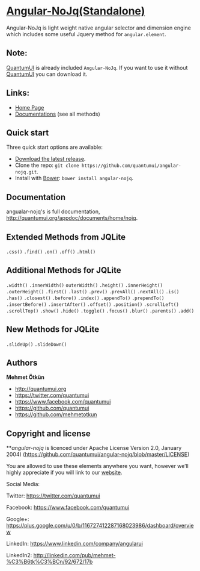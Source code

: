 # [Angular-NoJq(Standalone)](http://quantumui.org/appdoc/documents/home/nojq)
Angular-NoJq is light weight native angular selector and dimension engine which includes some useful Jquery method for `angular.element`.

## Note:
[QuantumUI](http://quantumui.org/) is already included `Angular-NoJq`. If you want to use it without [QuantumUI](http://quantumui.org/) you can download it.

## Links:

+ [Home Page](http://quantumui.org/)
+ [Documentations](http://quantumui.org/appdoc/documents/home/nojq) (see all methods)

## Quick start

Three quick start options are available:

- [Download the latest release](https://github.com/quantumui/angular-nojq/archive/master.zip).
- Clone the repo: `git clone https://github.com/quantumui/angular-nojq.git`.
- Install with [Bower](http://bower.io): `bower install angular-nojq`.


## Documentation

angualar-nojq's is full documentation, <http://quantumui.org/appdoc/documents/home/nojq>.

## Extended Methods from JQLite
`.css()`
`.find()`
`.on()`
`.off()`
`.html()`

## Additional Methods for JQLite
`.width()`
`.innerWidth()`
`outerWidth()`
`.height()`
`.innerHeight()`
`.outerHeight()`
`.first()`
`.last()`
`.prev()`
`.prevAll()`
`.nextAll()`
`.is()`
`.has()`
`.closest()`
`.before()`
`.index()`
`.appendTo()`
`.prependTo()`
`.insertBefore()`
`.insertAfter()`
`.offset()`
`.position()`
`.scrollLeft()`
`.scrollTop()`
`.show()`
`.hide()`
`.toggle()`
`.focus()`
`.blur()`
`.parents()`
`.add()`

## New Methods for JQLite
`.slideUp()`
`.slideDown()`

## Authors

**Mehmet Ötkün**

+ <http://quantumui.org>
+ <https://twitter.com/quantumui>
+ <https://www.facebook.com/quantumui>
+ <https://github.com/quantumui>
+ <https://github.com/mehmetotkun>



## Copyright and license

***angular-nojq* is licenced under Apache License Version 2.0, January 2004)  (https://github.com/quantumui/angular-nojq/blob/master/LICENSE) 

You are allowed to use these elements anywhere you want, however we’ll highly appreciate if you will link to our [website](http://quantumui.org).



Social Media:

Twitter: <https://twitter.com/quantumui>

Facebook: <https://www.facebook.com/quantumui>

Google+: <https://plus.google.com/u/0/b/116727412287168023986/dashboard/overview>

LinkedIn: <https://www.linkedin.com/company/angularui>

LinkedIn2: <http://linkedin.com/pub/mehmet-%C3%B6tk%C3%BCn/92/672/17b>
